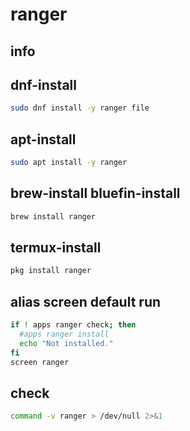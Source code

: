 # ranger

## info

## dnf-install
```sh
sudo dnf install -y ranger file
```

## apt-install
```sh
sudo apt install -y ranger
```

## brew-install bluefin-install
```sh
brew install ranger
```

## termux-install
```sh
pkg install ranger
```

## alias screen default run
```sh interactive
if ! apps ranger check; then
  #apps ranger install
  echo "Not installed."
fi
screen ranger
```

## check
```sh
command -v ranger > /dev/null 2>&1
```
